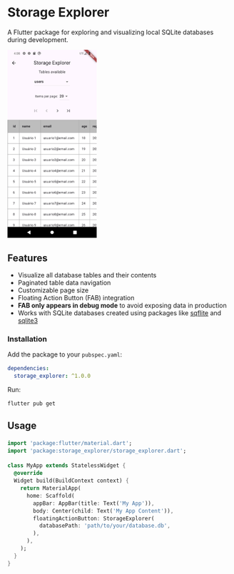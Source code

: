 # Storage Explorer

A Flutter package for exploring and visualizing local SQLite databases during development.

<img src="./images/screenshot.png" width="200" alt="Storage Explorer Screenshot">

## Features

- Visualize all database tables and their contents
- Paginated table data navigation
- Customizable page size
- Floating Action Button (FAB) integration
- **FAB only appears in debug mode** to avoid exposing data in production
- Works with SQLite databases created using packages like [sqflite](https://pub.dev/packages/sqflite) and [sqlite3](https://pub.dev/packages/sqlite3)

### Installation

Add the package to your `pubspec.yaml`:

```yaml
dependencies:
  storage_explorer: ^1.0.0
```

Run:
```bash
flutter pub get
```

## Usage

```dart
import 'package:flutter/material.dart';
import 'package:storage_explorer/storage_explorer.dart';

class MyApp extends StatelessWidget {
  @override
  Widget build(BuildContext context) {
    return MaterialApp(
      home: Scaffold(
        appBar: AppBar(title: Text('My App')),
        body: Center(child: Text('My App Content')),
        floatingActionButton: StorageExplorer(
          databasePath: 'path/to/your/database.db',
        ),
      ),
    );
  }
}
```